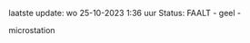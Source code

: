 laatste update: 
wo 25-10-2023  1:36   uur 
Status: FAALT - geel - 
<div class="service R">microstation</div>